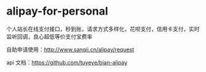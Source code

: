 # alipay-for-personal
个人站长在线支付接口，秒到账，请求方式多样化，花呗支付，信用卡支付，实时监听回调，良心超低等价支付宝费率

自助申请使用：http://www.sanqii.cn/alipay/request 

api 文档：https://github.com/tuyeye/bian-alipay


